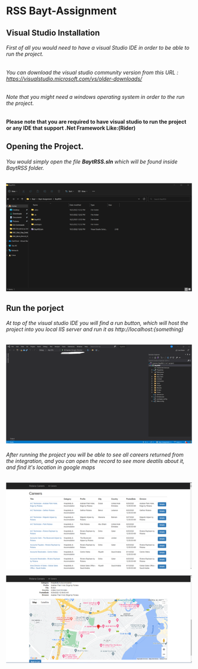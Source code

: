 # RSS Bayt-Assignment
## Visual Studio Installation
###### First of all you would need to have a visual Studio IDE in order to be able to run the project.
###### You can download the visual studio community version from this URL : https://visualstudio.microsoft.com/vs/older-downloads/


###### Note that you might need a windows operating system in order to the run the project.

**Please note that you are required to have visual studio to run the project or any IDE that support .Net Framework Like:(Rider)**
## Opening the Project.
###### You would simply open the file **BaytRSS.sln** which will be found inside BaytRSS folder.

![Test Image 1](/BaytRSSProject.png)

## Run the porject
###### At top of the visual studio IDE you will find a run button, which will host the project into you local IIS server and run it as http://localhost:{something}

![Test Image 2](/BaytRSSVisualStudio.png)

###### After running the project you will be able to see all careers returned from the integration, and you can open the record to see more deatils about it, and find it's location in google maps

![Test Image 3](/RotanaCareers.png)

![Test Image 4](/GoogleMaps.png)